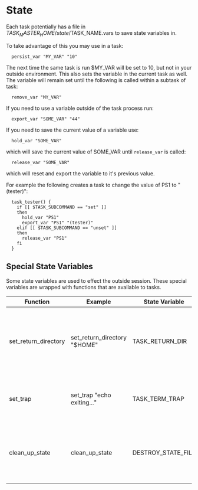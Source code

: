 # State

Each task potentially has a file in $TASK_MASTER_HOME/state/$TASK_NAME.vars to save state variables in.

To take advantage of this you may use in a task:

```
  persist_var "MY_VAR" "10"
```

The next time the same task is run $MY_VAR will be set to 10, but not in your outside environment.
This also sets the variable in the current task as well.
The variable will remain set until the following is called within a subtask of task:

```
  remove_var "MY_VAR"
```

If you need to use a variable outside of the task process run:

```
  export_var "SOME_VAR" "44"
```

If you need to save the current value of a variable use:

```
  hold_var "SOME_VAR"
```

which will save the current value of SOME_VAR until `release_var` is called:

```
  release_var "SOME_VAR"
```

which will reset and export the variable to it's previous value.

For example the following creates a task to change the value of PS1 to "(tester)":

```
  task_tester() {
    if [[ $TASK_SUBCOMMAND == "set" ]]
    then
      hold_var "PS1"
      export_var "PS1" "(tester)"
    elif [[ $TASK_SUBCOMMAND == "unset" ]]
    then
      release_var "PS1"
    fi
  }
```

## Special State Variables

Some state variables are used to effect the outside session.
These special variables are wrapped with functions that are available to tasks.

| Function             | Example                      |  State Variable     |Action |
|----------------------|------------------------------|---------------------|-------|
| set_return_directory | set_return_directory "$HOME" |  TASK_RETURN_DIR    | Change the current working directory for the outside bash session |
| set_trap             | set_trap "echo exiting..."   |  TASK_TERM_TRAP     | Sets an exit trap for the outside bash session |
| clean_up_state       | clean_up_state               |  DESTROY_STATE_FILE | Remove the current state file after finishing task execution | 
